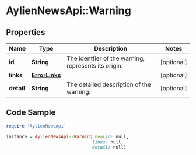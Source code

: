 # AylienNewsApi::Warning

## Properties

Name | Type | Description | Notes
------------ | ------------- | ------------- | -------------
**id** | **String** | The identfier of the warning, represents its origin. | [optional] 
**links** | [**ErrorLinks**](ErrorLinks.md) |  | [optional] 
**detail** | **String** | The detailed description of the warning. | [optional] 

## Code Sample

```ruby
require 'AylienNewsApi'

instance = AylienNewsApi::Warning.new(id: null,
                                 links: null,
                                 detail: null)
```


